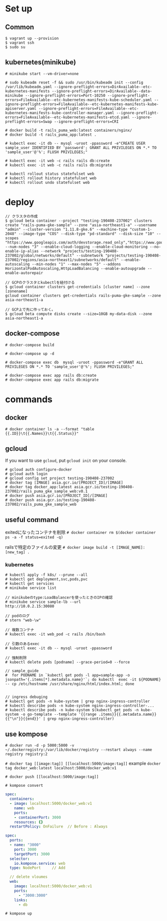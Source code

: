 # Set up


## Common
```
$ vagrant up --provision
$ vagrant ssh
$ sudo su
```

## kubernetes(minikube)

```
# minikube start --vm-driver=none

# sudo kubeadm reset -f && sudo /usr/bin/kubeadm init --config /var/lib/kubeadm.yaml --ignore-preflight-errors=DirAvailable--etc-kubernetes-manifests --ignore-preflight-errors=DirAvailable--data-minikube --ignore-preflight-errors=Port-10250 --ignore-preflight-errors=FileAvailable--etc-kubernetes-manifests-kube-scheduler.yaml --ignore-preflight-errors=FileAvailable--etc-kubernetes-manifests-kube-apiserver.yaml --ignore-preflight-errors=FileAvailable--etc-kubernetes-manifests-kube-controller-manager.yaml --ignore-preflight-errors=FileAvailable--etc-kubernetes-manifests-etcd.yaml --ignore-preflight-errors=Swap --ignore-preflight-errors=CRI

# docker build -t rails_puma_web:latest containers/nginx/
# docker build -t rails_puma_app:latest .

# kubectl exec -it db -- mysql -uroot -ppassword -e"CREATE USER sample_user IDENTIFIED BY 'password'; GRANT ALL PRIVILEGES ON *.* TO 'sample_user'@'%'; FLUSH PRIVILEGES;"

# kubectl exec -it web -c rails rails db:create
# kubectl exec -it web -c rails rails db:migrate

# kubectl rollout status statefulset web
# kubectl rollout history statefulset web
# kubectl rollout undo statefulset web
```

# deploy
```
// クラスタの作成
$ gcloud beta container --project "testing-190408-237002" clusters create "rails-puma-gke-sample" --zone "asia-northeast1-a" --username "admin" --cluster-version "1.11.8-gke.6" --machine-type "custom-1-2048" --image-type "COS" --disk-type "pd-standard" --disk-size "10" --scopes "https://www.googleapis.com/auth/devstorage.read_only","https://www.googleapis.com/auth/logging.write","https://www.googleapis.com/auth/monitoring","https://www.googleapis.com/auth/servicecontrol","https://www.googleapis.com/auth/service.management.readonly","https://www.googleapis.com/auth/trace.append" --num-nodes "3" --enable-cloud-logging --enable-cloud-monitoring --no-enable-ip-alias --network "projects/testing-190408-237002/global/networks/default" --subnetwork "projects/testing-190408-237002/regions/asia-northeast1/subnetworks/default" --enable-autoscaling --min-nodes "1" --max-nodes "5" --addons HorizontalPodAutoscaling,HttpLoadBalancing --enable-autoupgrade --enable-autorepair

// GCPのクラスタとkubectlを紐付ける
$ gcloud container clusters get-credentials [cluster name] --zone [zonename]
gcloud container clusters get-credentials rails-puma-gke-sample --zone asia-northeast1-a

// GCP上で先に作っておく。
$ gcloud beta compute disks create --size=10GB my-data-disk --zone asia-northeast1-a
```


## docker-compose
```
# docker-compose build

# docker-compose up -d

# docker-compose exec db  mysql -uroot -ppassword -e"GRANT ALL PRIVILEGES ON *.* TO 'sample_user'@'%'; FLUSH PRIVILEGES;"

# docker-compose exec app rails db:create
# docker-compose exec app rails db:migrate
```


# commands

## docker
```
# docker container ls -a --format "table {{.ID}}\t{{.Names}}\t{{.Status}}"
```

## gcloud
If you want to use `gcloud`, put `gcloud init` on your console.
```
# gcloud auth configure-docker
# gcloud auth login
# gcloud config set project testing-190408-237002
# docker tag [IMAGE] asia.gcr.io/[PROJECT_ID]/[IMAGE]
# docker tag docker_app:latest asia.gcr.io/testing-190408-237002/rails_puma_gke_sample_web:v0.1
# docker push asia.gcr.io/[PROJECT_ID]/[IMAGE]
# docker push asia.gcr.io/testing-190408-237002/rails_puma_gke_sample_web
```

## useful command
exitedになったコンテナを削除
`# docker container rm $(docker container ps -a -f status=exited -q)`

railsで特定のファイルの変更
`# docker image build -t [IMAGE_NAME]:[new_tag] .`


### kubernetes
```
# kubectl apply -f k8s/ --prune --all
# kubectl get deployment,svc,pods,pvc
# kubectl get services
# minikube service list

// minikubeのtype:LoadBalancerを使ったときのIPの確認
# minikube service sample-lb --url
http://10.0.2.15:30080

// podのログ
# stern "web-\w"

// 複数コンテナ
# kubectl exec -it web_pod -c rails /bin/bash

// 引数のあるexec
# kubectl exec -it db -- mysql -uroot -ppassword

// 強制削除
# kubectl delete pods [podname] --grace-period=0 --force

// sample_guide
#  for PODNAME in `kubectl get pods -l app=sample-app -o jsonpath='{.items[*].metadata.name}'`; do kubectl  exec -it ${PODNAME} -- cp /etc/hostname /usr/share/nginx/html/index.html; done


// ingress debuging
# kubectl get pods -n kube-system | grep nginx-ingress-controller
# kubectl describe pods -n kube-system nginx-ingress-controller-...
# kubectl describe pods -n kube-system $(kubectl get pods -n kube-system -o go-template --template '{{range .items}}{{.metadata.name}}{{"\n"}}{{end}}' | grep nginx-ingress-controller)
```



## use kompose

`# docker run -d -p 5000:5000 -v ~/.dockerregistry:/var/lib/docker/registry --restart always --name registry registry:2`

`# docker tag [[image:tag]] [[localhost:5000/image:tag]]`
example
`docker tag docker_web:latest localhost:5000/docker_web:v1`

`# docker push [[localhost:5000/image:tag]] `

`# kompose convert`

```web-deployment.yaml
spec:
  containers:
  - image: localhost:5000/docker_web:v1
    name: web
    ports:
    - containerPort: 3000
    resources: {}
  restartPolicy: OnFailure  // Before : Always
```

```web-service.yaml
spec:
  ports:
  - name: "3000"
    port: 3000
    targetPort: 3000
  selector:
    io.kompose.service: web
  type: NodePort     // Add
```

```docker-compose.yml
  // delete vloumes
  web:
    image: localhost:5000/docker_web:v1
    ports:
      - "3000:3000"
    links:
      - db
```

`# kompose up`
